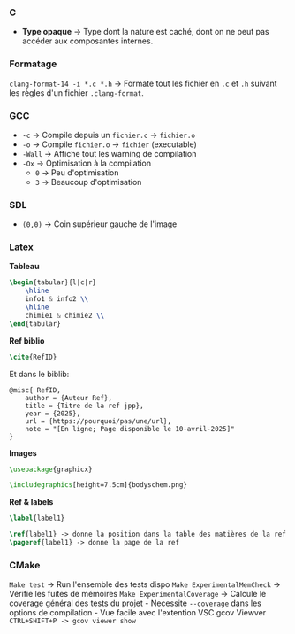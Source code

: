 ### C
- **Type opaque** -> Type dont la nature est caché, dont on ne peut pas accéder aux composantes internes.

### Formatage
`clang-format-14 -i *.c *.h` -> Formate tout les fichier en `.c` et `.h` suivant les règles d'un fichier `.clang-format`.

### GCC
- `-c` -> Compile depuis un `fichier.c` -> `fichier.o`
- `-o` -> Compile `fichier.o` -> `fichier` (executable)
- `-Wall` -> Affiche tout les warning de compilation
- `-Ox` -> Optimisation à la compilation 
	- `0` -> Peu d'optimisation
	- `3` -> Beaucoup d'optimisation


### SDL
- `(0,0)` -> Coin supérieur gauche de l'image


### Latex

**Tableau**
```Latex
\begin{tabular}{l|c|r}
	\hline
	info1 & info2 \\
	\hline 
	chimie1 & chimie2 \\
\end{tabular}
```

**Ref biblio**
```Latex
\cite{RefID}
```

Et dans le biblib:
```biblio
@misc{ RefID,
	author = {Auteur Ref},
	title = {Titre de la ref jpp},
	year = {2025},
	url = {https://pourquoi/pas/une/url},
	note = "[En ligne; Page disponible le 10-avril-2025]"
}
```

**Images**
```Latex
\usepackage{graphicx}

\includegraphics[height=7.5cm]{bodyschem.png}
```

**Ref & labels**
```Latex
\label{label1}

\ref{label1} -> donne la position dans la table des matières de la ref
\pageref{label1} -> donne la page de la ref
```

### CMake
`Make test` -> Run l'ensemble des tests dispo
`Make ExperimentalMemCheck` -> Vérifie les fuites de mémoires
`Make ExperimentalCoverage` -> Calcule le coverage général des tests du projet
	- Necessite `--coverage` dans les options de compilation
	- Vue facile avec l'extention VSC gcov Viewver `CTRL+SHIFT+P -> gcov viewer show`
